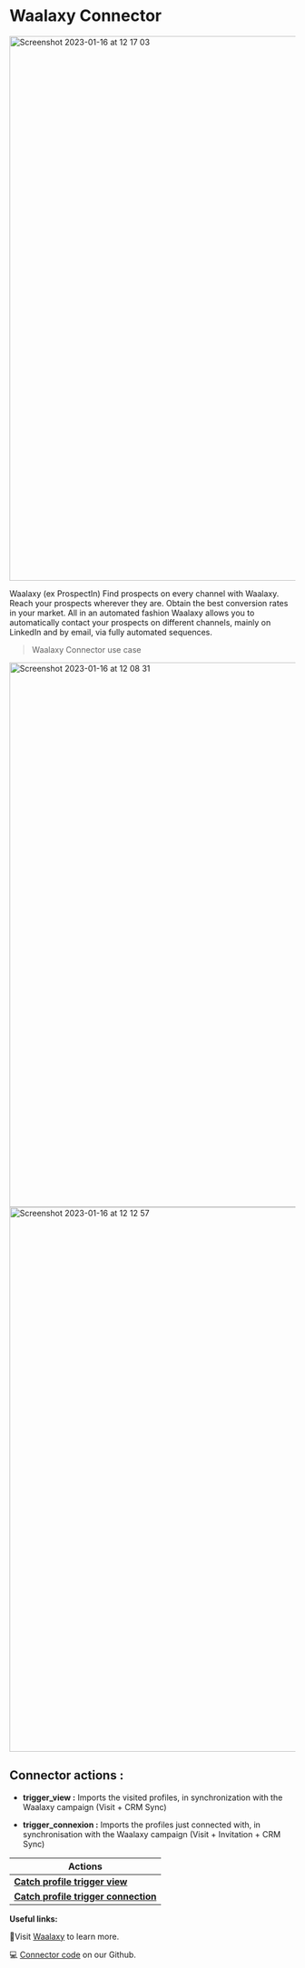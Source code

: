 
# Waalaxy Connector

<img width="960" alt="Screenshot 2023-01-16 at 12 17 03" src="https://user-images.githubusercontent.com/107410704/212669245-82f49621-bc9c-45c2-b6c4-21766f657f37.png">


Waalaxy (ex ProspectIn)
Find prospects on every channel with Waalaxy. Reach your prospects wherever they are. Obtain the best conversion rates in your market. All in an automated fashion
Waalaxy allows you to automatically contact your prospects on different channels, mainly on LinkedIn and by email, via fully automated sequences.

> Waalaxy Connector use case

<img width="960" alt="Screenshot 2023-01-16 at 12 08 31" src="https://user-images.githubusercontent.com/107410704/212700503-87d898c7-32e5-4462-b2ac-32fddf71bc51.png">
<img width="960" alt="Screenshot 2023-01-16 at 12 12 57" src="https://user-images.githubusercontent.com/107410704/212700510-7c85d468-c706-472e-a3b5-1da43aa0d633.png">



## Connector actions :

- **trigger_view :**  Imports the visited profiles, in synchronization with the Waalaxy campaign (Visit + CRM Sync)

- **trigger_connexion :** Imports the profiles just connected with, in synchronisation with the Waalaxy campaign (Visit + Invitation + CRM Sync)

| Actions |
| ------- |
| [**Catch profile trigger view**](docs/catch_profile_trigger_view.md) |
| [**Catch profile trigger connection**](docs/catch_profile_trigger_connection.md) |


**Useful links:**

📄Visit [Waalaxy](https://www.waalaxy.com/) to learn more.

💻 [Connector code](https://github.com/Riminder/hrflow-connectors/tree/master/src/hrflow_connectors/connectors/waalaxy) on our Github.